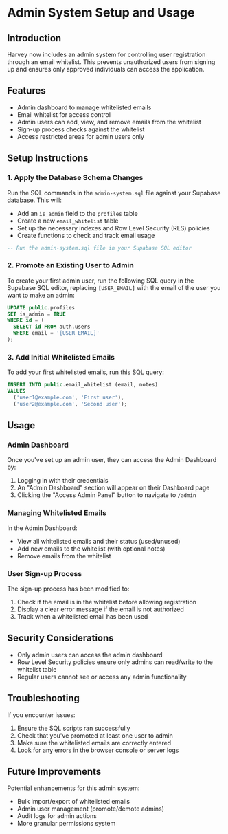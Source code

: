 # Admin System Setup and Usage

## Introduction

Harvey now includes an admin system for controlling user registration through an email whitelist. This prevents unauthorized users from signing up and ensures only approved individuals can access the application.

## Features

- Admin dashboard to manage whitelisted emails
- Email whitelist for access control
- Admin users can add, view, and remove emails from the whitelist
- Sign-up process checks against the whitelist
- Access restricted areas for admin users only

## Setup Instructions

### 1. Apply the Database Schema Changes

Run the SQL commands in the `admin-system.sql` file against your Supabase database. This will:

- Add an `is_admin` field to the `profiles` table
- Create a new `email_whitelist` table
- Set up the necessary indexes and Row Level Security (RLS) policies
- Create functions to check and track email usage

```sql
-- Run the admin-system.sql file in your Supabase SQL editor
```

### 2. Promote an Existing User to Admin

To create your first admin user, run the following SQL query in the Supabase SQL editor, replacing `[USER_EMAIL]` with the email of the user you want to make an admin:

```sql
UPDATE public.profiles
SET is_admin = TRUE
WHERE id = (
  SELECT id FROM auth.users
  WHERE email = '[USER_EMAIL]'
);
```

### 3. Add Initial Whitelisted Emails

To add your first whitelisted emails, run this SQL query:

```sql
INSERT INTO public.email_whitelist (email, notes)
VALUES
  ('user1@example.com', 'First user'),
  ('user2@example.com', 'Second user');
```

## Usage

### Admin Dashboard

Once you've set up an admin user, they can access the Admin Dashboard by:

1. Logging in with their credentials
2. An "Admin Dashboard" section will appear on their Dashboard page
3. Clicking the "Access Admin Panel" button to navigate to `/admin`

### Managing Whitelisted Emails

In the Admin Dashboard:

- View all whitelisted emails and their status (used/unused)
- Add new emails to the whitelist (with optional notes)
- Remove emails from the whitelist

### User Sign-up Process

The sign-up process has been modified to:

1. Check if the email is in the whitelist before allowing registration
2. Display a clear error message if the email is not authorized
3. Track when a whitelisted email has been used

## Security Considerations

- Only admin users can access the admin dashboard
- Row Level Security policies ensure only admins can read/write to the whitelist table
- Regular users cannot see or access any admin functionality

## Troubleshooting

If you encounter issues:

1. Ensure the SQL scripts ran successfully
2. Check that you've promoted at least one user to admin
3. Make sure the whitelisted emails are correctly entered
4. Look for any errors in the browser console or server logs

## Future Improvements

Potential enhancements for this admin system:

- Bulk import/export of whitelisted emails
- Admin user management (promote/demote admins)
- Audit logs for admin actions
- More granular permissions system